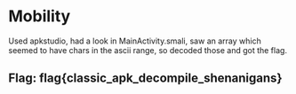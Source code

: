 # Mobility

Used apkstudio, had a look in MainActivity.smali, saw an array which seemed to have chars in the ascii range, so decoded those and got the flag.

## Flag: flag{classic\_apk\_decompile\_shenanigans}

